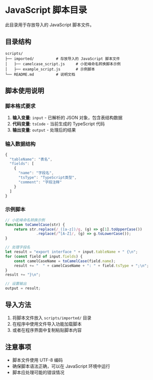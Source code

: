 # JavaScript 脚本目录

此目录用于存放导入的 JavaScript 脚本文件。

## 目录结构

```
scripts/
├── imported/          # 存放导入的 JavaScript 脚本文件
│   ├── camelcase_script.js     # 小驼峰命名转换脚本示例
│   ├── example_script.js       # 示例脚本
└── README.md          # 说明文档
```

## 脚本使用说明

### 脚本格式要求
1. **输入变量**: `input` - 已解析的 JSON 对象，包含表结构数据
2. **代码变量**: `tsCode` - 当前生成的 TypeScript 代码
3. **输出变量**: `output` - 处理后的结果

### 输入数据结构
```javascript
{
  "tableName": "表名",
  "fields": [
    {
      "name": "字段名",
      "tsType": "TypeScript类型",
      "comment": "字段注释"
    }
  ]
}
```

### 示例脚本
```javascript
// 小驼峰命名转换示例
function toCamelCase(str) {
    return str.replace(/_([a-z])/g, (g) => g[1].toUpperCase())
              .replace(/^[A-Z]/, (g) => g.toLowerCase());
}

// 处理字段名
let result = "export interface " + input.tableName + " {\n";
for (const field of input.fields) {
    const camelCaseName = toCamelCase(field.name);
    result += "  " + camelCaseName + ": " + field.tsType + ";\n";
}
result += "}\n";

// 设置输出
output = result;
```

## 导入方法

1. 将脚本文件放入 `scripts/imported/` 目录
2. 在程序中使用文件导入功能加载脚本
3. 或者在程序界面中复制粘贴脚本内容

## 注意事项

- 脚本文件使用 UTF-8 编码
- 确保脚本语法正确，可以在 JavaScript 环境中运行
- 脚本应处理可能的错误情况